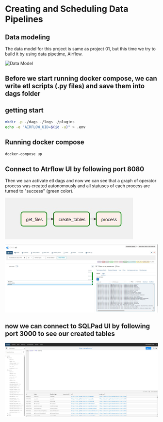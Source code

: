 # Creating and Scheduling Data Pipelines

## Data modeling
The data model for this project is same as project 01, but this time we try to build it by using data pipetime, Airflow.

![Data Model](pictures/Data_Modeling_i.jpg)

## Before we start running docker compose, we can write etl scripts (.py files) and save them into dags folder


## getting start

```sh
mkdir -p ./dags ./logs ./plugins
echo -e "AIRFLOW_UID=$(id -u)" > .env
```

## Running docker compose

```sh
docker-compose up
```

## Connect to Atrflow UI by following port 8080
Then we can activate etl dags and now we can see that a graph of operator process was created autonomously 
and all statuses of each process are turned to "success" (green color).

![Operator Process](pictures/ETL_Graph.jpg)

![Airflow UI](pictures/airflow_UI.jpg)


## now we can connect to SQLPad UI by following port 3000 to see our created tables

![SQLPad UI](pictures/SQLPad_UI.jpg)

